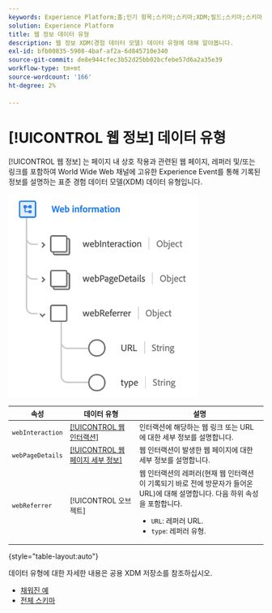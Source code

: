 ```yaml
---
keywords: Experience Platform;홈;인기 항목;스키마;스키마;XDM;필드;스키마;스키마;웹 페이지 세부 정보;데이터 유형;데이터 유형;데이터 유형;웹 페이지
solution: Experience Platform
title: 웹 정보 데이터 유형
description: 웹 정보 XDM(경험 데이터 모델) 데이터 유형에 대해 알아봅니다.
exl-id: bfb00835-5908-4baf-af2a-6d845710e340
source-git-commit: de8e944cfec3b52d25bb02bcfebe57d6a2a35e39
workflow-type: tm+mt
source-wordcount: '166'
ht-degree: 2%

---
```


# [!UICONTROL 웹 정보] 데이터 유형

[!UICONTROL 웹 정보] 는 페이지 내 상호 작용과 관련된 웹 페이지, 레퍼러 및/또는 링크를 포함하여 World Wide Web 채널에 고유한 Experience Event를 통해 기록된 정보를 설명하는 표준 경험 데이터 모델(XDM) 데이터 유형입니다.

![](../images/data-types/web-information.png)

| 속성 | 데이터 유형 | 설명 |
| --- | --- | --- |
| `webInteraction` | [[!UICONTROL 웹 인터랙션]](./web-interaction.md) | 인터랙션에 해당하는 웹 링크 또는 URL에 대한 세부 정보를 설명합니다. |
| `webPageDetails` | [[!UICONTROL 웹 페이지 세부 정보]](./webpage-details.md) | 웹 인터랙션이 발생한 웹 페이지에 대한 세부 정보를 설명합니다. |
| `webReferrer` | [!UICONTROL 오브젝트] | 웹 인터랙션의 레퍼러(현재 웹 인터랙션이 기록되기 바로 전에 방문자가 들어온 URL)에 대해 설명합니다. 다음 하위 속성을 포함합니다. <ul><li>`URL`: 레퍼러 URL.</li><li>`type`: 레퍼러 유형.</li></ul> |

{style="table-layout:auto"}

데이터 유형에 대한 자세한 내용은 공용 XDM 저장소를 참조하십시오.

* [채워진 예](https://github.com/adobe/xdm/blob/master/components/datatypes/webinfo.example.1.json)
* [전체 스키마](https://github.com/adobe/xdm/blob/master/components/datatypes/webinfo.schema.json)

